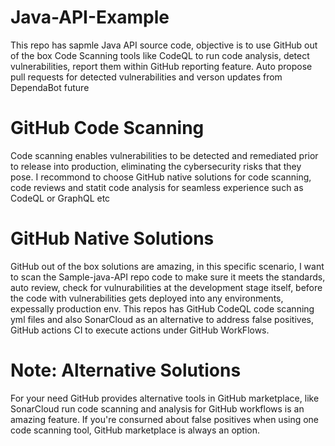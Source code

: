 Java-API-Example
================
This repo has sapmle Java API source code, objective is to use GitHub out of the box Code Scanning tools like CodeQL to run code analysis, detect vulnerabilities, report them within GitHub reporting feature. Auto propose pull requests for detected vulnerabilities and verson updates from DependaBot future 

# GitHub Code Scanning
Code scanning enables vulnerabilities to be detected and remediated prior to release into production, eliminating the cybersecurity risks that they pose. I recommond to choose GitHub native solutions for code scanning, code reviews and statit code analysis for seamless experience such as CodeQL or GraphQL etc

# GitHub Native Solutions
GitHub out of the box solutions are amazing, in this specific scenario, I want to scan the Sample-java-API repo code to make sure it meets the standards, auto review, check for vulnurabilities at the development stage itself, before the code with vulnerabilities gets deployed into any environments, expessally production env. This repos has GitHub CodeQL code scanning yml files and also SonarCloud as an alternative to address false positives, GitHub actions CI to execute actions under GitHub WorkFlows.

# Note: Alternative Solutions
For your need GitHub provides alternative tools in GitHub marketplace, like SonarCloud run code scanning and analysis for GitHub workflows is an amazing feature. If you're consurned about false positives when using one code scanning tool, GitHub marketplace is always an option.
